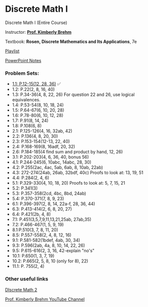 # Discrete Math I

Discrete Math I (Entire Course)
<!-- insert link to twitter or linkedin or anyone -->
Instructor: **[Prof. Kimberly Brehm](#)**

Textbook: **Rosen, Discrete Mathematics and Its Applications**, 7e

[Playlist](https://www.youtube.com/playlist?list=PLl-gb0E4MII28GykmtuBXNUNoej-vY5Rz)

[PowerPoint Notes](https://bellevueuniversity-my.sharepoint.com/:f:/g/personal/kbrehm_bellevue_edu/EltHfNS0n4BLqFI2_1GMnjQBoq0hazU1j7-WcCJ1c8ZP6Q?e=9YKGyn)

### Problem Sets:
- [1.1: P.12-15(12, 28, 36)](./1.1.pdf) ✅
- 1.2: P.22(2, 8, 16, 40)
- 1.3: P.34-36(4, 8, 22, 26) For question 22 and 26, use logical equivalences.
- 1.4: P.53-54(8, 10, 18, 24)
- 1.5: P.64-67(6, 10, 20, 28)
- 1.6: P.78-80(6, 10, 12, 28)
- 1.7: P.91(8, 14, 24)
- 1.8: P.108(6, 8)
- 2.1: P.125-126(4, 16, 32ab, 42)
- 2.2: P.136(4, 8, 20, 30)
- 2.3: P.153-154(12-13, 22, 40)
- 2.4: P.168-169(8, 16adf, 20, 32)
- 2.6: P.184-185(4 find sum and product by hand, 12, 26)
- 3.1: P.202-203(4, 6, 36, 40, bonus 56)
- 4.1: P.244-245(6, 10abc, 14abc, 28, 30)
- 4.2: P.255(2ac, 4ac, 5ab, 6ab, 8, 10ab, 22ab)
- 4.3: 272-274(24ab, 26ab, 32bdf, 40c) Proofs to look at: 13, 19, 51
- 4.4: P.284(2, 4, 6)
- 5.1: P.329-330(4, 10, 18, 20) Proofs to look at: 5, 7, 15, 21
- 5.2: P.341(3)
- 5.3: P.357-358(2cd, 4bc, 8bd, 24ab)
- 5.4: P.370-371(7, 8, 9, 23)
- 6.1: P.396-397(2, 8, 14, 22a-f, 28, 36, 44)
- 6.3: P.413-414(2, 6, 8, 20, 27)
- 6.4: P.421(2b, 4, 8)
- 7.1: P.451(3,5,7,9,11,13,21,25ab, 27ab,35)
- 7.2: P.466-467(1, 5, 9, 19)
- 8.1:P.510(3, 7, 8, 11, 20)
- 8.5: P.557-558(2, 4, 8, 12, 16)
- 9.1: P.581-582(1bdef, 4ab, 30, 34)
- 9.3: P.596(2ab, 4a, 8, 10, 14, 22, 26)
- 9.5: P.615-616(2, 3, 16, 42-explain "no's"
- 10.1: P.650(1, 3, 7, 19)
- 10.2: P.665(2, 5, 8, 10 (only for 8), 22)
- 11.1: P. 755(2, 4)

### Other useful links

[DIscrete Math 2](https://www.youtube.com/playlist?list=PLl-gb0E4MII0sGLCJeqDB3y63HZ6lM5LJ)

 [Prof. Kimberly Brehm YouTube Channel](https://www.youtube.com/@SawFinMath)

